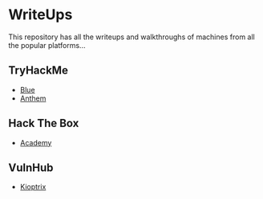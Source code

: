 # WriteUps
This repository has all the writeups and walkthroughs of machines from all the popular platforms... 

## TryHackMe

- [Blue](https://github.com/mishqatabid/WriteUps/blob/main/TryHackMe/Blue.md)
- [Anthem](https://github.com/mishqatabid/WriteUps/blob/main/TryHackMe/Anthem.md)

## Hack The Box

- [Academy](https://github.com/mishqatabid/WriteUps/blob/main/HackTheBox/Academy.md)
## VulnHub

- [Kioptrix](https://github.com/mishqatabid/WriteUps/blob/main/VulnHub/Kioptrix_Level1.md)
